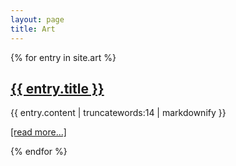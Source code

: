 ```yaml
---
layout: page
title: Art
---
```



<div class="cards">
  {% for entry in site.art %}
  <div class="card">
    <h2>
      <a href="{{ entry.url | prepend: site.baseurl }}">
        {{ entry.title }}
      </a>
    </h2>
    <p>{{ entry.content | truncatewords:14 | markdownify }}</p>
    <p><a href="{{ entry.url }}">[read more...]</a></p>
  </div>
  {% endfor %}
</div>